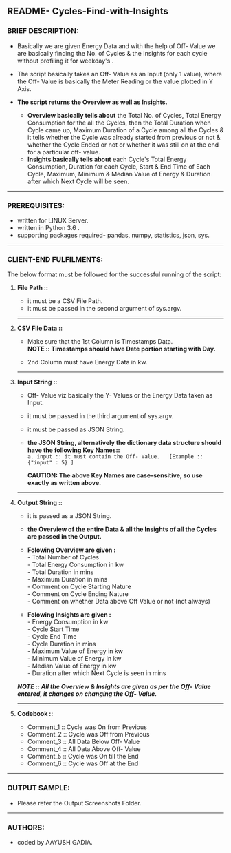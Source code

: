 ## README- Cycles-Find-with-Insights


### **BRIEF DESCRIPTION:**

  - Basically we are given Energy Data and with the help of Off- Value we are basically finding the No. of Cycles & the Insights for each cycle without profiling it for weekday's .
  
  - The script basically takes an Off- Value as an Input (only 1 value), where the Off- Value is basically the Meter Reading or the value plotted in Y Axis. 
  
  - **The script returns the Overview as well as Insights.**
    - **Overview basically tells about** the Total No. of Cycles, Total Energy Consumption for the all the Cycles, then the Total Duration when Cycle came up, Maximum Duration of a Cycle among all the Cycles & it tells whether the Cycle was already started from previous or not & whether the Cycle Ended or not or whether it was still on at the end for a particular off- value.  
    - **Insights basically tells about** each Cycle's Total Energy Consumption, Duration for each Cycle, Start & End Time of Each Cycle, Maximum, Minimum & Median Value of Energy & Duration after which Next Cycle will be seen.

-------------------------------------------------------------------------------------------------------------------


### **PREREQUISITES:**

  - written for LINUX Server.
  - written in  Python 3.6 .
  - supporting packages required- pandas, numpy, statistics, json, sys.

-------------------------------------------------------------------------------------------------------------------


### **CLIENT-END FULFILMENTS:**

The below format must be followed for the successful running of the script:  

1. **File Path ::**
   - it must be a CSV File Path.    
   - it must be passed in the second argument of sys.argv.
   
   ----------------------------------------------------------------------------------------------------------------
   
2. **CSV File Data ::**
   - Make sure that the 1st Column is Timestamps Data.   
     **NOTE :: Timestamps should have Date portion starting with Day.**  
     
   - 2nd Column must have Energy Data in kw.   
   
   ----------------------------------------------------------------------------------------------------------------   

3. **Input String ::**

	 - Off- Value viz basically the Y- Values or the Energy Data taken as Input. 
	 - it must be passed in the third argument of sys.argv.
	 - it must be passed as JSON String.  
	 - **the JSON String, alternatively the dictionary data structure should have the following Key Names::**  
	     `a. input :: it must contain the Off- Value.	[Example :: {"input" : 5} ]`  
	     
	     **CAUTION: The above Key Names are case-sensitive, so use exactly as written above.**

   ---------------------------------------------------------------------------------------------------------------

4. **Output String ::**
   - it is passed as a JSON String.
   - **the Overview of the entire Data & all the Insights of all the Cycles are passed in the Output.**
    - **Folowing Overview are given :**  
          - Total Number of Cycles  
          - Total Energy Consumption in kw    
          - Total Duration in mins    
          - Maximum Duration in mins    
          - Comment on Cycle Starting Nature    
          - Comment on Cycle Ending Nature    
          - Comment on whether Data above Off Value or not (not always)    

    - **Folowing Insights are given :**  
          - Energy Consumption in kw  
          - Cycle Start Time  
          - Cycle End Time  
          - Cycle Duration in mins  
          - Maximum Value of Energy in kw  
          - Minimum Value of Energy in kw  
          - Median Value of Energy in kw  
          - Duration after which Next Cycle is seen in mins 

     ***NOTE :: All the Overview & Insights are given as per the Off- Value entered, it changes on changing                                the Off- Value.***

   ----------------------------------------------------------------------------------------------------------------   

5. **Codebook ::**

	  - Comment_1 :: Cycle was On from Previous
	  - Comment_2 :: Cycle was Off from Previous					  
	  - Comment_3 :: All Data Below Off- Value
	  - Comment_4 :: All Data Above Off- Value
	  - Comment_5 :: Cycle was On till the End
	  - Comment_6 :: Cycle was Off at the End					  

-------------------------------------------------------------------------------------------------------------------	

### **OUTPUT SAMPLE:**
  -	Please refer the Output Screenshots Folder.
  

-------------------------------------------------------------------------------------------------------------------	

### **AUTHORS:**

  -	coded by AAYUSH GADIA.

   
					  
